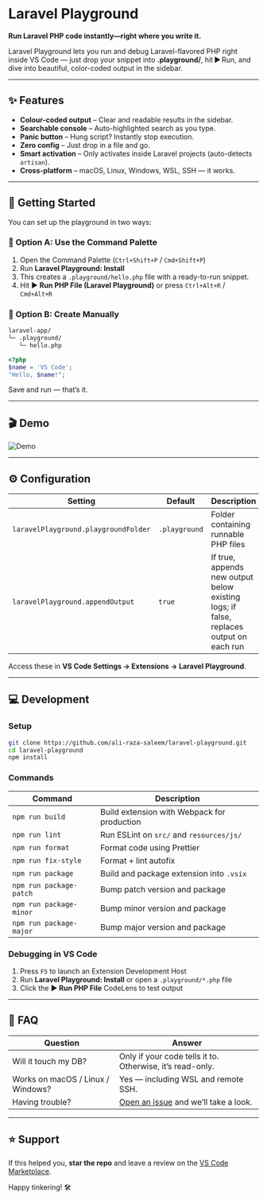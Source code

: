 # Laravel Playground

**Run Laravel PHP code instantly—right where you write it.**

Laravel Playground lets you run and debug Laravel-flavored PHP right inside VS Code — just drop your snippet into **.playground/**, hit ▶ Run, and dive into beautiful, color-coded output in the sidebar.

---

## ✨ Features

* **Colour-coded output** – Clear and readable results in the sidebar.
* **Searchable console** – Auto-highlighted search as you type.
* **Panic button** – Hung script? Instantly stop execution.
* **Zero config** – Just drop in a file and go.
* **Smart activation** – Only activates inside Laravel projects (auto-detects `artisan`).
* **Cross-platform** – macOS, Linux, Windows, WSL, SSH — it works.

---

## 🚀 Getting Started

You can set up the playground in two ways:

### 🔧 Option A: Use the Command Palette

1. Open the Command Palette (`Ctrl+Shift+P` / `Cmd+Shift+P`)
2. Run **Laravel Playground: Install**
3. This creates a `.playground/hello.php` file with a ready-to-run snippet.
4. Hit **▶ Run PHP File (Laravel Playground)** or press `Ctrl+Alt+R` / `Cmd+Alt+R`

### 📁 Option B: Create Manually

```bash
laravel-app/
└─ .playground/
   └─ hello.php
```

```php
<?php
$name = 'VS Code';
"Hello, $name!";
```

Save and run — that’s it.

---

## 🎬 Demo

![Demo](https://raw.githubusercontent.com/ali-raza-saleem/laravel-playground/main/demo/setup.gif)

---

## ⚙️ Configuration

| Setting                              | Default       | Description                                                                            |
| ------------------------------------ | ------------- | -------------------------------------------------------------------------------------- |
| `laravelPlayground.playgroundFolder` | `.playground` | Folder containing runnable PHP files                                                   |
| `laravelPlayground.appendOutput`     | `true`        | If true, appends new output below existing logs; if false, replaces output on each run |

Access these in **VS Code Settings → Extensions → Laravel Playground**.

---

## 💻 Development

### Setup

```bash
git clone https://github.com/ali-raza-saleem/laravel-playground.git
cd laravel-playground
npm install
```

### Commands

| Command                 | Description                                 |
| ----------------------- | ------------------------------------------- |
| `npm run build`         | Build extension with Webpack for production |
| `npm run lint`          | Run ESLint on `src/` and `resources/js/`    |
| `npm run format`        | Format code using Prettier                  |
| `npm run fix-style`     | Format + lint autofix                       |
| `npm run package`       | Build and package extension into `.vsix`    |
| `npm run package-patch` | Bump patch version and package              |
| `npm run package-minor` | Bump minor version and package              |
| `npm run package-major` | Bump major version and package              |

### Debugging in VS Code

1. Press `F5` to launch an Extension Development Host
2. Run **Laravel Playground: Install** or open a `.playground/*.php` file
3. Click the **▶ Run PHP File** CodeLens to test output

---

## 💬 FAQ

| Question                          | Answer                                                                                               |
| --------------------------------- | ---------------------------------------------------------------------------------------------------- |
| Will it touch my DB?              | Only if your code tells it to. Otherwise, it’s read-only.                                            |
| Works on macOS / Linux / Windows? | Yes — including WSL and remote SSH.                                                                  |
| Having trouble?                   | [Open an issue](https://github.com/ali-raza-saleem/laravel-playground/issues) and we’ll take a look. |

---

## ⭐ Support

If this helped you, **star the repo** and leave a review on the [VS Code Marketplace](https://marketplace.visualstudio.com/items?itemName=ali-raza-saleem.laravel-playground).

Happy tinkering! 🛠️
